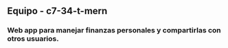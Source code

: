 ## Equipo - c7-34-t-mern
### Web app para manejar finanzas personales y compartirlas con otros usuarios.